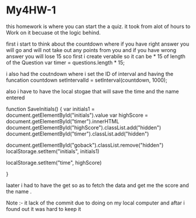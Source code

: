 # My4HW-1

this homework is where you can start the a quiz. it took from alot of hours to Work on it becuase ot the logic behind. 

first i start to think about the countdown where if you have right answer you will go and will not take out any points from you and if you have wrong answer you will lose 15 sco
first i create verabile 
so it can be * 15 of length of the Question 
var timer = questions.length * 15;

i also had the coutndown 
where i set the ID of interval and having the funcation countdown 
 setIntervalId = setInterval(countdown, 1000);
 
also i have to have the local stogae that will save the time and the name entered 

function SaveInitials() {
  var initials1 = document.getElementById("initials").value
  var highScore = document.getElementById("timer").innerHTML
  document.getElementById("highScore").classList.add("hidden")
  document.getElementById("timer").classList.add("hidden")

  document.getElementById("goback").classList.remove("hidden")
  localStorage.setItem("initials", initials1)

  localStorage.setItem("time", highScore)


}

laater i had to have the get so as to fetch the data and get me the score and the name . 

Note :- it lack of the commit due to doing on my local computer and aftar i found out it was hard to keep it 